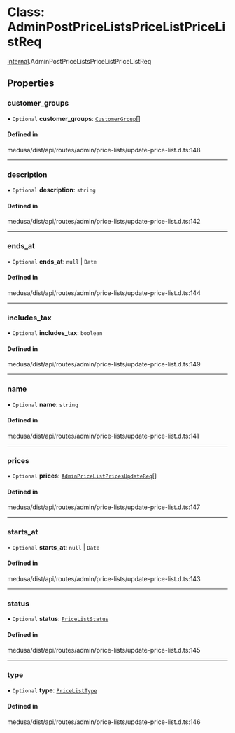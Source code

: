 # Class: AdminPostPriceListsPriceListPriceListReq

[internal](../modules/internal-15.md).AdminPostPriceListsPriceListPriceListReq

## Properties

### customer\_groups

• `Optional` **customer\_groups**: [`CustomerGroup`](internal-15.CustomerGroup-1.md)[]

#### Defined in

medusa/dist/api/routes/admin/price-lists/update-price-list.d.ts:148

___

### description

• `Optional` **description**: `string`

#### Defined in

medusa/dist/api/routes/admin/price-lists/update-price-list.d.ts:142

___

### ends\_at

• `Optional` **ends\_at**: ``null`` \| `Date`

#### Defined in

medusa/dist/api/routes/admin/price-lists/update-price-list.d.ts:144

___

### includes\_tax

• `Optional` **includes\_tax**: `boolean`

#### Defined in

medusa/dist/api/routes/admin/price-lists/update-price-list.d.ts:149

___

### name

• `Optional` **name**: `string`

#### Defined in

medusa/dist/api/routes/admin/price-lists/update-price-list.d.ts:141

___

### prices

• `Optional` **prices**: [`AdminPriceListPricesUpdateReq`](internal-15.AdminPriceListPricesUpdateReq.md)[]

#### Defined in

medusa/dist/api/routes/admin/price-lists/update-price-list.d.ts:147

___

### starts\_at

• `Optional` **starts\_at**: ``null`` \| `Date`

#### Defined in

medusa/dist/api/routes/admin/price-lists/update-price-list.d.ts:143

___

### status

• `Optional` **status**: [`PriceListStatus`](../enums/internal.PriceListStatus.md)

#### Defined in

medusa/dist/api/routes/admin/price-lists/update-price-list.d.ts:145

___

### type

• `Optional` **type**: [`PriceListType`](../enums/internal.PriceListType.md)

#### Defined in

medusa/dist/api/routes/admin/price-lists/update-price-list.d.ts:146
